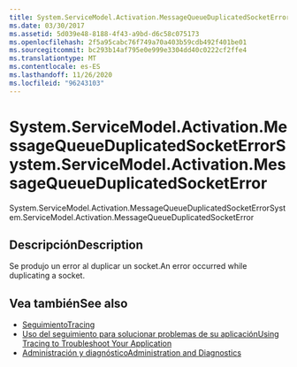 ```yaml
---
title: System.ServiceModel.Activation.MessageQueueDuplicatedSocketError
ms.date: 03/30/2017
ms.assetid: 5d039e48-8188-4f43-a9bd-d6c58c075173
ms.openlocfilehash: 2f5a95cabc76f749a70a403b59cdb492f401be01
ms.sourcegitcommit: bc293b14af795e0e999e3304dd40c0222cf2ffe4
ms.translationtype: MT
ms.contentlocale: es-ES
ms.lasthandoff: 11/26/2020
ms.locfileid: "96243103"
---
```

# <a name="systemservicemodelactivationmessagequeueduplicatedsocketerror"></a><span data-ttu-id="cbee5-102">System.ServiceModel.Activation.MessageQueueDuplicatedSocketError</span><span class="sxs-lookup"><span data-stu-id="cbee5-102">System.ServiceModel.Activation.MessageQueueDuplicatedSocketError</span></span>

<span data-ttu-id="cbee5-103">System.ServiceModel.Activation.MessageQueueDuplicatedSocketError</span><span class="sxs-lookup"><span data-stu-id="cbee5-103">System.ServiceModel.Activation.MessageQueueDuplicatedSocketError</span></span>  
  
## <a name="description"></a><span data-ttu-id="cbee5-104">Descripción</span><span class="sxs-lookup"><span data-stu-id="cbee5-104">Description</span></span>  

 <span data-ttu-id="cbee5-105">Se produjo un error al duplicar un socket.</span><span class="sxs-lookup"><span data-stu-id="cbee5-105">An error occurred while duplicating a socket.</span></span>  
  
## <a name="see-also"></a><span data-ttu-id="cbee5-106">Vea también</span><span class="sxs-lookup"><span data-stu-id="cbee5-106">See also</span></span>

- [<span data-ttu-id="cbee5-107">Seguimiento</span><span class="sxs-lookup"><span data-stu-id="cbee5-107">Tracing</span></span>](index.md)
- [<span data-ttu-id="cbee5-108">Uso del seguimiento para solucionar problemas de su aplicación</span><span class="sxs-lookup"><span data-stu-id="cbee5-108">Using Tracing to Troubleshoot Your Application</span></span>](using-tracing-to-troubleshoot-your-application.md)
- [<span data-ttu-id="cbee5-109">Administración y diagnóstico</span><span class="sxs-lookup"><span data-stu-id="cbee5-109">Administration and Diagnostics</span></span>](../index.md)
